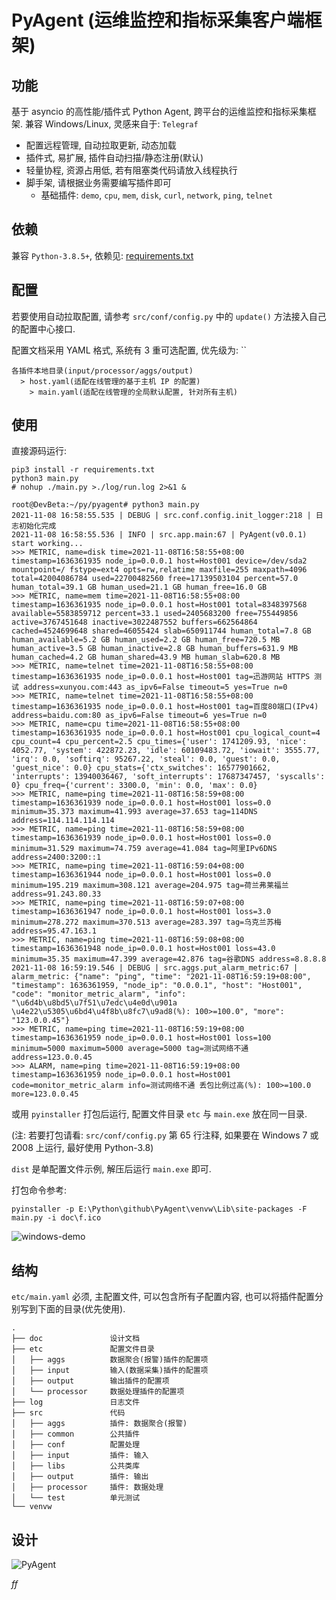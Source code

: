 # PyAgent (运维监控和指标采集客户端框架)

## 功能

基于 asyncio 的高性能/插件式 Python Agent, 跨平台的运维监控和指标采集框架. 兼容 Windows/Linux, 灵感来自于: `Telegraf`

- 配置远程管理, 自动拉取更新, 动态加载
- 插件式, 易扩展, 插件自动扫描/静态注册(默认)
- 轻量协程, 资源占用低, 若有阻塞类代码请放入线程执行
- 脚手架, 请根据业务需要编写插件即可
  - 基础插件: `demo`, `cpu`, `mem`, `disk`, `curl`, `network`, `ping`, `telnet`

## 依赖

兼容 `Python-3.8.5+`, 依赖见: [requirements.txt](requirements.txt)

## 配置

若要使用自动拉取配置, 请参考 `src/conf/config.py` 中的 `update()` 方法接入自己的配置中心接口.

配置文档采用 YAML 格式, 系统有 3 重可选配置, 优先级为:
``
```
各插件本地目录(input/processor/aggs/output)
  > host.yaml(适配在线管理的基于主机 IP 的配置)
    > main.yaml(适配在线管理的全局默认配置, 针对所有主机)
```

## 使用

直接源码运行:

```shell
pip3 install -r requirements.txt
python3 main.py
# nohup ./main.py >./log/run.log 2>&1 &
```

```shell
root@DevBeta:~/py/pyagent# python3 main.py 
2021-11-08 16:58:55.535 | DEBUG | src.conf.config.init_logger:218 | 日志初始化完成
2021-11-08 16:58:55.536 | INFO | src.app.main:67 | PyAgent(v0.0.1) start working...
>>> METRIC, name=disk time=2021-11-08T16:58:55+08:00 timestamp=1636361935 node_ip=0.0.0.1 host=Host001 device=/dev/sda2 mountpoint=/ fstype=ext4 opts=rw,relatime maxfile=255 maxpath=4096 total=42004086784 used=22700482560 free=17139503104 percent=57.0 human_total=39.1 GB human_used=21.1 GB human_free=16.0 GB
>>> METRIC, name=mem time=2021-11-08T16:58:55+08:00 timestamp=1636361935 node_ip=0.0.0.1 host=Host001 total=8348397568 available=5583859712 percent=33.1 used=2405683200 free=755449856 active=3767451648 inactive=3022487552 buffers=662564864 cached=4524699648 shared=46055424 slab=650911744 human_total=7.8 GB human_available=5.2 GB human_used=2.2 GB human_free=720.5 MB human_active=3.5 GB human_inactive=2.8 GB human_buffers=631.9 MB human_cached=4.2 GB human_shared=43.9 MB human_slab=620.8 MB
>>> METRIC, name=telnet time=2021-11-08T16:58:55+08:00 timestamp=1636361935 node_ip=0.0.0.1 host=Host001 tag=迅游网站 HTTPS 测试 address=xunyou.com:443 as_ipv6=False timeout=5 yes=True n=0
>>> METRIC, name=telnet time=2021-11-08T16:58:55+08:00 timestamp=1636361935 node_ip=0.0.0.1 host=Host001 tag=百度80端口(IPv4) address=baidu.com:80 as_ipv6=False timeout=6 yes=True n=0
>>> METRIC, name=cpu time=2021-11-08T16:58:55+08:00 timestamp=1636361935 node_ip=0.0.0.1 host=Host001 cpu_logical_count=4 cpu_count=4 cpu_percent=2.5 cpu_times={'user': 1741209.93, 'nice': 4052.77, 'system': 422872.23, 'idle': 60109483.72, 'iowait': 3555.77, 'irq': 0.0, 'softirq': 95267.22, 'steal': 0.0, 'guest': 0.0, 'guest_nice': 0.0} cpu_stats={'ctx_switches': 16577901662, 'interrupts': 13940036467, 'soft_interrupts': 17687347457, 'syscalls': 0} cpu_freq={'current': 3300.0, 'min': 0.0, 'max': 0.0}
>>> METRIC, name=ping time=2021-11-08T16:58:59+08:00 timestamp=1636361939 node_ip=0.0.0.1 host=Host001 loss=0.0 minimum=35.373 maximum=41.993 average=37.653 tag=114DNS address=114.114.114.114
>>> METRIC, name=ping time=2021-11-08T16:58:59+08:00 timestamp=1636361939 node_ip=0.0.0.1 host=Host001 loss=0.0 minimum=31.529 maximum=74.759 average=41.084 tag=阿里IPv6DNS address=2400:3200::1
>>> METRIC, name=ping time=2021-11-08T16:59:04+08:00 timestamp=1636361944 node_ip=0.0.0.1 host=Host001 loss=0.0 minimum=195.219 maximum=308.121 average=204.975 tag=荷兰弗莱福兰 address=91.243.80.33
>>> METRIC, name=ping time=2021-11-08T16:59:07+08:00 timestamp=1636361947 node_ip=0.0.0.1 host=Host001 loss=3.0 minimum=278.272 maximum=370.513 average=283.397 tag=乌克兰苏梅 address=95.47.163.1
>>> METRIC, name=ping time=2021-11-08T16:59:08+08:00 timestamp=1636361948 node_ip=0.0.0.1 host=Host001 loss=43.0 minimum=35.35 maximum=47.399 average=42.876 tag=谷歌DNS address=8.8.8.8
2021-11-08 16:59:19.546 | DEBUG | src.aggs.put_alarm_metric:67 | alarm_metric: {"name": "ping", "time": "2021-11-08T16:59:19+08:00", "timestamp": 1636361959, "node_ip": "0.0.0.1", "host": "Host001", "code": "monitor_metric_alarm", "info": "\u6d4b\u8bd5\u7f51\u7edc\u4e0d\u901a \u4e22\u5305\u6bd4\u4f8b\u8fc7\u9ad8(%): 100>=100.0", "more": "123.0.0.45"}
>>> METRIC, name=ping time=2021-11-08T16:59:19+08:00 timestamp=1636361959 node_ip=0.0.0.1 host=Host001 loss=100 minimum=5000 maximum=5000 average=5000 tag=测试网络不通 address=123.0.0.45
>>> ALARM, name=ping time=2021-11-08T16:59:19+08:00 timestamp=1636361959 node_ip=0.0.0.1 host=Host001 code=monitor_metric_alarm info=测试网络不通 丢包比例过高(%): 100>=100.0 more=123.0.0.45
```

或用 `pyinstaller` 打包后运行, 配置文件目录 `etc` 与 `main.exe` 放在同一目录.

(注: 若要打包请看: `src/conf/config.py` 第 65 行注释, 如果要在 Windows 7 或 2008 上运行, 最好使用 Python-3.8)

`dist` 是单配置文件示例, 解压后运行 `main.exe` 即可.

打包命令参考:

```shell
pyinstaller -p E:\Python\github\PyAgent\venvw\Lib\site-packages -F main.py -i doc\f.ico
```

![windows-demo](doc/windows-demo.png)

## 结构

`etc/main.yaml` 必须, 主配置文件, 可以包含所有子配置内容, 也可以将插件配置分别写到下面的目录(优先使用).

```
.
├── doc               设计文档
├── etc               配置文件目录
│   ├── aggs          数据聚合(报警)插件的配置项
│   ├── input         输入(数据采集)插件的配置项
│   ├── output        输出插件的配置项
│   └── processor     数据处理插件的配置项
├── log               日志文件
├── src               代码
│   ├── aggs          插件: 数据聚合(报警)
│   ├── common        公共插件
│   ├── conf          配置处理
│   ├── input         插件: 输入
│   ├── libs          公共类库
│   ├── output        插件: 输出
│   ├── processor     插件: 数据处理
│   └── test          单元测试
└── venvw
```

## 设计

![PyAgent](doc/pyagent.png)







*ff*